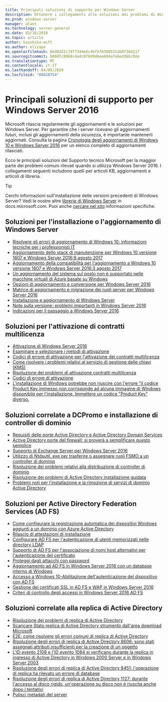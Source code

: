 ```yaml
---
title: Principali soluzioni di supporto per Windows Server
description: Ottenere i collegamenti alle soluzioni dei problemi di Windows Server
ms.prod: windows-server
manager: alant
ms.technology: server-general
ms.date: 03/16/2018
ms.topic: article
author: kaushika-msft
ms.author: elizapo
ms.openlocfilehash: 6bd0d22c7df7344e6c4bfbf8360532ab0f36d117
ms.sourcegitcommit: b00d7c8968c4adc8f699dbee694afe6ed36bc9de
ms.translationtype: MT
ms.contentlocale: it-IT
ms.lasthandoff: 04/08/2020
ms.locfileid: "80820754"
---
```

# <a name="top-support-solutions-for-windows-server-2016"></a>Principali soluzioni di supporto per Windows Server 2016

Microsoft rilascia regolarmente gli aggiornamenti e le soluzioni per Windows Server. Per garantire che i server ricevano gli aggiornamenti futuri, inclusi gli aggiornamenti della sicurezza, è importante mantenerli aggiornati. Consulta la pagina [Cronologia degli aggiornamenti di Windows 10 e Windows Server 2016](https://support.microsoft.com/help/4000825/windows-10-windows-server-2016-update-history) per un elenco completo di aggiornamenti rilasciati.

Ecco le principali soluzioni del Supporto tecnico Microsoft per la maggior parte dei problemi comuni rilevati quando si utilizza Windows Server 2016. I collegamenti seguenti includono quelli per articoli KB, aggiornamenti e articoli di libreria.

>[!TIP]
> Cerchi informazioni sull'installazione delle versioni precedenti di Windows Server? Vedi le nostre altre [librerie di Windows Server](/previous-versions/windows/) in docs.microsoft.com. Puoi anche [cercare nel sito](https://docs.microsoft.com/search/index?search=Windows+Server&dataSource=previousVersions) informazioni specifiche.

## <a name="solutions-for-installing-or-upgrading-windows-server"></a>Soluzioni per l'installazione o l'aggiornamento di Windows Server

- [Risolvere gli errori di aggiornamento di Windows 10: informazioni tecniche per i professionisti IT](https://docs.microsoft.com/windows/deployment/upgrade/resolve-windows-10-upgrade-errors)
- [Aggiornamento dello stack di manutenzione per Windows 10 versione 1607 e Windows Server 2016:8 agosto 2017](https://support.microsoft.com/help/4035631)
- [Aggiornamento della compatibilità per l'aggiornamento a Windows 10 versione 1607 e Windows Server 2016:3 agosto 2017](https://support.microsoft.com/help/4033524)
- [Un aggiornamento del sistema sul posto non è supportato nelle macchine virtuali di Azure basate su Windows](https://support.microsoft.com/help/4014997)
- [Opzioni di aggiornamento e conversione per Windows Server 2016](../get-started/supported-upgrade-paths.md)
- [Matrice di aggiornamento e migrazione dei ruoli server per Windows Server 2016](../get-started/server-role-upgradeability-table.md)
- [Installazione e aggiornamento di Windows Server](../get-started/installation-and-upgrade.md)
- [Note sulla versione: problemi importanti in Windows Server 2016](../get-started/windows-server-2016-ga-release-notes.md)
- [Indicazioni per il passaggio a Windows Server 2016](../get-started/recommendations-moving-to-server2016.md)

## <a name="solutions-for-volume-activation"></a>Soluzioni per l'attivazione di contratti multilicenza
- [Attivazione di Windows Server 2016](../get-started/server-2016-activation.md)
- [Esaminare e selezionare i metodi di attivazione](https://technet.microsoft.com/library/jj134256(ws.11).aspx)
- [Codici di errore di attivazione per l'attivazione dei contratti multilicenza](https://technet.microsoft.com/library/dn502528.aspx)
- [Come risolvere i problemi relativi al servizio di gestione delle chiavi (KMS)](https://technet.microsoft.com/library/ee939272.aspx)
- [Risoluzione dei problemi di attivazione contratti multilicenza](https://technet.microsoft.com/library/ff793439.aspx)
- [Codici di errore di attivazione](https://technet.microsoft.com/library/ff793399.aspx)
- [L'installazione di Windows potrebbe non riuscire con l'errore "il codice Product Key immesso non corrisponde ad alcuna immagine di Windows disponibile per l'installazione. Immettere un codice "Product Key" diverso.](https://support.microsoft.com/help/2796988/windows-8-or-windows-server-2012-installation-may-fail-with-error-mess)

## <a name="solutions-related-to-dcpromo-and-installing-domain-controllers"></a>Soluzioni correlate a DCPromo e installazione di controller di dominio
- [Requisiti delle porte Active Directory e Active Directory Domain Services](https://technet.microsoft.com/library/dd772723(v=ws.10).aspx)
- [Active Directory porte del firewall: si proverà a semplificare questo semplice](http://blogs.msmvps.com/acefekay/2011/11/01/active-directory-firewall-ports-let-s-try-to-make-this-simple/)
- [Supporto di Exchange Server per Windows Server 2016](https://technet.microsoft.com/library/ff728623(v=exchg.150).aspx)
- [Utilizzo di Ntdsutil. exe per trasferire o assegnare ruoli FSMO a un controller di dominio](https://support.microsoft.com/kb/255504)
- [Risoluzione dei problemi relativi alla distribuzione di controller di dominio](../identity/ad-ds/deploy/troubleshooting-domain-controller-deployment.md)
- [Risoluzione dei problemi di Active Directory installazione guidata](https://msdn.microsoft.com/library/bb727058.aspx)
- [Problemi noti per l'installazione e la rimozione di servizi di dominio Active Directory](https://technet.microsoft.com/library/cc754463(v=ws.10).aspx)

## <a name="solutions-for-active-directory-federation-services-ad-fs"></a>Soluzioni per Active Directory Federation Services (AD FS)
- [Come configurare la registrazione automatica dei dispositivi Windows aggiunti a un dominio con Azure Active Directory](/azure/active-directory/active-directory-conditional-access-automatic-device-registration-setup)
- [Rilascio di attestazioni di installazione](/azure/active-directory/device-management-hybrid-azuread-joined-devices-setup#step-2-setup-issuance-of-claims)
- [Configurare AD FS per l'autenticazione di utenti memorizzati nelle directory LDAP](../identity/ad-fs/operations/configure-ad-fs-to-authenticate-users-stored-in-ldap-directories.md)
- [Supporto di AD FS per l'associazione di nomi host alternativi per l'autenticazione del certificato](../identity/ad-fs/operations/ad-fs-support-for-alternate-hostname-binding-for-certificate-authentication.md)
- [Proteggi dagli attacchi con password](https://blogs.technet.microsoft.com/tspring/2017/01/20/federated-to-microsoft-cloud-and-account-lockouts/)
- [Aggiornamento ad AD FS in Windows Server 2016 con un database interno di Windows](../identity/ad-fs/deployment/upgrading-to-ad-fs-in-windows-server-2016.md)
- [Accesso a Windows 10-Abilitazione dell'autenticazione del dispositivo con AD FS](../identity/ad-fs/operations/configure-device-based-conditional-access-on-premises.md)
- [Gestione dei certificati SSL in AD FS e WAP in Windows Server 2016](../identity/ad-fs/operations/manage-ssl-certificates-ad-fs-wap-2016.md)
- [Criteri di controllo degli accessi in Windows Server 2016 AD FS](../identity/ad-fs/operations/access-control-policies-in-ad-fs.md)

## <a name="solutions-related-to-active-directory-replication"></a>Soluzioni correlate alla replica di Active Directory

- [Risoluzione dei problemi di replica di Active Directory](../identity/ad-ds/manage/troubleshoot/troubleshooting-active-directory-replication-problems.md)
- [Scaricare Stato replica di Active Directory strumento dall'area download Microsoft](https://www.microsoft.com/en-in/download/details.aspx?id=30005)
- [E2E: come risolvere gli errori comuni di replica di Active Directory](https://support.microsoft.com/kb/3108513)
- [Risoluzione degli errori di replica di Active Directory 8606: sono stati assegnati attributi insufficienti per la creazione di un oggetto](https://support.microsoft.com/kb/2028495)
- [L'ID evento 2108 e l'ID evento 1084 si verificano durante la replica in ingresso di Active Directory in Windows 2000 Server e in Windows Server 2003](https://support.microsoft.com/kb/837932)
- [Risoluzione degli errori di replica di Active Directory 8451: l'operazione di replica ha rilevato un errore di database](https://support.microsoft.com/kb/2645996)
- [Risoluzione degli errori di replica di Active Directory 1127: durante l'accesso al disco rigido, un'operazione su disco non è riuscita anche dopo i tentativi](https://support.microsoft.com/kb/2025726)
- [Pulisci metadati del server](https://technet.microsoft.com/library/cc816907.aspx)